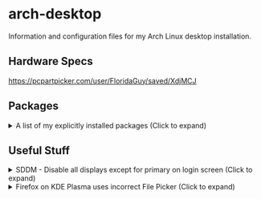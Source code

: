 # arch-desktop
Information and configuration files for my Arch Linux desktop installation.

## Hardware Specs
https://pcpartpicker.com/user/FloridaGuy/saved/XdjMCJ

## Packages
<details>
 <summary>A list of my explicitly installed packages (Click to expand)</summary>

  https://archlinux.org/packages/
  ### Core
   - `amd-ucode`
   - [`base`](https://archlinux.org/packages/core/any/base/) (meta package)
   - `base-devel` (meta package)
   - `btrfs-progs`
   - `linux`
   - `linux-firmware`
   - `nano`
  ### Extra
   - `ark`
   - `ffmpegthumbs`
   - `firefox`
   - `flatpak`
   - `flatpak-kcm`
   - `fwupd`
   - `git`
   - `gwenview`
   - `i2c-tools`
   - `kcolorchooser`
   - `kdegraphics-thumbnailers`
   - `kio-gdrive`
   - `libdvdcss`
   - `libreoffice-fresh`
   - `libva-mesa-driver`
   - `mesa`
   - `nano-syntax-highlighting`
   - `neofetch`
   - `networkmanager`
   - `obs-studio`
   - `openrgb`
   - [`plasma-meta`](https://archlinux.org/packages/extra/any/plasma-meta/) (meta package)
   - `qemu-full`
   - `shotcut`
   - `spectacle`
   - `ufw`
   - `vulkan-radeon`
   - `xf86-video-amdgpu`
  ### Multilib
   [(Must be manually enabled)](https://wiki.archlinux.org/title/Official_repositories#Enabling_multilib)
   - `lib32-mesa`
   - `lib32-vulkan-radeon `
   - `steam`
  ### AUR
   - `mkinitcpio-firmware`
   - `paru`
   - `ventoy`
   - `vesktop`
  ### Flatpak
   - `com.spotify.Client`
</details>

## Useful Stuff
<details>
 <summary>SDDM - Disable all displays except for primary on login screen (Click to expand)</summary>

  - See configuration file: `/usr/share/sddm/scripts/Xsetup`
</details>

<details>
 <summary>Firefox on KDE Plasma uses incorrect File Picker (Click to expand)</summary>
  
  - Go to `about:config` and set `widget.use-xdg-desktop-portal.file-picker` from `2` to `1`. <br />
  *(Working as of Firefox Version 123.0)* <br />
  https://wiki.archlinux.org/title/Firefox#KDE_integration
</details>
